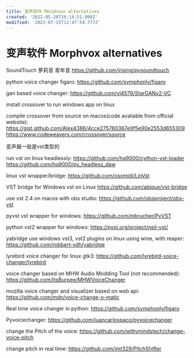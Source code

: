 ```yaml
---
title: 变声软件 Morphvox alternatives
created: '2022-05-28T16:14:51.000Z'
modified: '2022-07-15T12:47:54.777Z'
---
```


# 变声软件 Morphvox alternatives

SoundTouch
萝莉音 青年音
https://github.com/jrising/pysoundtouch

python voice changer figaro:
https://github.com/symphonly/figaro

gan based voice changer:
https://github.com/yl4579/StarGANv2-VC

install crossover to run windows app on linux

compile crossover from source on macos(code avaliable from official website):
https://gist.github.com/Alex4386/4cce275760367e9f5e90e2553d655309
https://www.codeweavers.com/crossover/source

变声器一般是vst类型的

run vst on linux headlessly:
https://github.com/hq9000/cython-vst-loader
https://github.com/hq9000/py_headless_daw

linux vst wrapper/bridge:
https://github.com/osxmidi/LinVst

VST bridge for Windows vst on Linux 
https://github.com/abique/vst-bridge

use vst 2.4 on macos with obs studio:
https://github.com/obsproject/obs-vst

pyvst vst wrapper for windows:
https://github.com/mbrucher/PyVST

python vst2 wrapper for windows:
https://pypi.org/project/neil-vst/

yabridge use windows vst3, vst2 plugins on linux using wine, with reaper:
https://github.com/robbert-vdh/yabridge

lyrebird voice changer for linux gtk3:
https://github.com/lyrebird-voice-changer/lyrebird

voice changer based on MHW Audio Modding Tool (not recommended):
https://github.com/ItsBurpee/MHWVoiceChanger

mozilla voice changer and visualizer based on  web api:
https://github.com/mdn/voice-change-o-matic

Real time voice changer in python:
https://github.com/symphonly/figaro

Pyvoicechanger:
https://github.com/juancarlospaco/pyvoicechanger

change the Pitch of the voice:
https://github.com/wittymindstech/change-voice-pitch

change pitch in real time:
https://github.com/jmt329/PitchShifter

